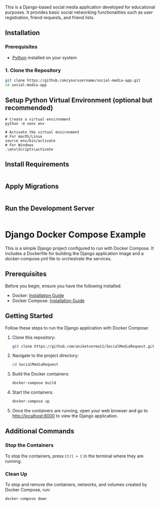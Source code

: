 This is a Django-based social media application developed for educational purposes. It provides basic social networking functionalities such as user registration, friend requests, and friend lists.

## Installation

### Prerequisites

- [Python](https://www.python.org/downloads/) installed on your system

### 1. Clone the Repository

```bash
git clone https://github.com/yourusername/social-media-app.git
cd social-media-app
```

## Setup Python Virtual Environment (optional but recommended)

```
# Create a virtual environment
python -m venv env

# Activate the virtual environment
# For macOS/Linux
source env/bin/activate
# For Windows
.\env\Scripts\activate

```

## Install Requirements

```pip install -r requirements.txt

```
## Apply Migrations
```python manage.py migrate
```

##  Run the Development Server

```python manage.py runserver
```


# Django Docker Compose Example

This is a simple Django project configured to run with Docker Compose. It includes a Dockerfile for building the Django application image and a docker-compose.yml file to orchestrate the services.

## Prerequisites

Before you begin, ensure you have the following installed:

- Docker: [Installation Guide](https://docs.docker.com/get-docker/)
- Docker Compose: [Installation Guide](https://docs.docker.com/compose/install/)

## Getting Started

Follow these steps to run the Django application with Docker Compose:

1. Clone this repository:

    ```bash
    git clone https://github.com/aniketverma11/SocialMediaRequest.git
    ```

2. Navigate to the project directory:

    ```bash
    cd SocialMediaRequest
    ```

3. Build the Docker containers:

    ```bash
    docker-compose build
    ```

4. Start the containers:

    ```bash
    docker-compose up
    ```

5. Once the containers are running, open your web browser and go to [http://localhost:8000](http://localhost:8000) to view the Django application.

## Additional Commands

### Stop the Containers

To stop the containers, press `Ctrl + C` in the terminal where they are running.

### Clean Up

To stop and remove the containers, networks, and volumes created by Docker Compose, run:

```bash
docker-compose down
